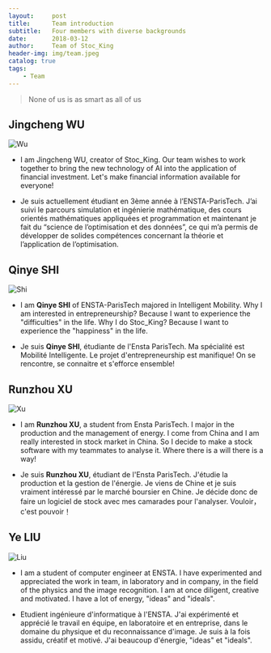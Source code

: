 ```yaml
---
layout:     post
title:      Team introduction
subtitle:   Four members with diverse backgrounds
date:       2018-03-12
author:     Team of Stoc_King
header-img: img/team.jpeg
catalog: true
tags:
    - Team
---
```


>None of us is as smart as all of us

## Jingcheng WU
![Wu](https://ws4.sinaimg.cn/large/006tNc79gy1fpjr570pzaj30ks0kuwh5.jpg)

* I am Jingcheng WU, creator of Stoc_King. Our team wishes to work together to bring the new technology of AI into the application of financial investment. Let's make financial information available for everyone!

* Je suis actuellement étudiant en 3ème année à l’ENSTA-ParisTech. J’ai suivi le parcours simulation et ingénierie mathématique, des cours orientés mathématiques appliquées et programmation et maintenant je fait du “science de l’optimisation et des données”, ce qui m’a permis de développer de solides compétences concernant la théorie et l’application  de l’optimisation. 

## Qinye SHI 
![Shi](https://ws1.sinaimg.cn/large/006tNc79gy1fpjr5bfhpnj318w0u0npd.jpg)

* I am **Qinye SHI** of ENSTA-ParisTech majored in Intelligent Mobility. Why I am interested in entrepreneurship? Because I want to experience the "difficulties" in the life. Why I do Stoc_King? Because I want to experience the "happiness" in the life.

* Je suis **Qinye SHI**, étudiante de l'Ensta ParisTech. Ma spécialité est Mobilité Intelligente.  Le projet d'entrepreneurship est manifique! On se rencontre, se connaitre et s'efforce ensemble!

## Runzhou XU
![Xu](https://ws2.sinaimg.cn/large/006tNc79gy1fpjr5e80s7j31900u0djj.jpg)

* I am **Runzhou XU**, a student from Ensta ParisTech. I major in the production and the management of energy. I come from China and I am really interested in stock market in China. So I decide to make a stock software with my teammates to analyse it. Where there is a will there is a way!

* Je suis **Runzhou XU**, étudiant de l'Ensta ParisTech. J'étudie la production et la gestion de l'énergie. Je viens de Chine et je suis vraiment intéressé par le marché boursier en Chine. Je décide donc de faire un logiciel de stock avec mes camarades pour l'analyser. Vouloir， c'est pouvoir！

## Ye LIU
![Liu](https://ws1.sinaimg.cn/large/006tNc79gy1fpjr5h0qoej30u0140gs5.jpg)

* I am a student of computer engineer at ENSTA. I have experimented and appreciated the work in team, in laboratory and in company, in the field of the physics and the image recognition. I am at once diligent, creative and motivated. I have a lot of energy, "ideas" and "ideals".

* Etudient ingénieure d'informatique à l'ENSTA. J'ai expérimenté et apprécié le travail en équipe, en laboratoire et en entreprise, dans le domaine du physique et du reconnaissance d'image. Je suis à la fois assidu, créatif et motivé. J'ai beaucoup d'énergie, "ideas" et "ideals".
